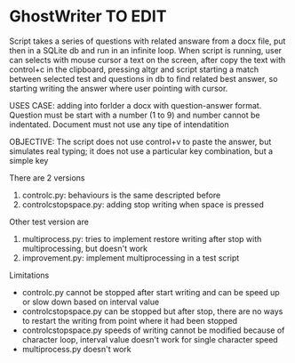 # GhostWriter TO EDIT

Script takes a series of questions with related answare from a docx file, put then in a SQLite db and run in an infinite loop.
When script is running, user can selects with mouse cursor a text on the screen, after copy the text with control+c in the clipboard, pressing altgr and script starting a match between selected test and questions in db to find related best answer, so starting writing the answer where user pointing with cursor.

USES CASE: adding into forlder a docx with question-answer format. Question must be start with a number (1 to 9) and number cannot be indentated. Document must not use any tipe of intendatition

OBJECTIVE: The script does not use control+v to paste the answer, but simulates real typing; it does not use a particular key combination, but a simple key

There are 2 versions
1) controlc.py: behaviours is the same descripted before
2) controlcstopspace.py: adding stop writing when space is pressed

Other test version are
1) multiprocess.py: tries to implement restore writing after stop with multiprocessing, but doesn't work
2) improvement.py: implement multiprocessing in a test script

Limitations
- controlc.py cannot be stopped after start writing and can be speed up or slow down based on interval value
- controlcstopspace.py can be stopped but after stop, there are no ways to restart the writing from point where it had been stopped
- controlcstopspace.py speeds of writing cannot be modified because of character loop, interval value doesn't work for single character speed
- multiprocess.py doesn't work
